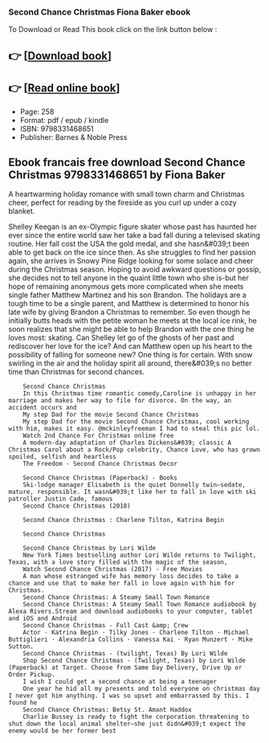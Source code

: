 ### Second Chance Christmas Fiona Baker ebook

To Download or Read This book click on the link button below :

## 👉  [**[Download book](http://get-pdfs.com/download.php?group=book&from=github.com&id=718243&lnk=1061 "Download book")**]

## 👉  [**[Read online book](http://get-pdfs.com/download.php?group=book&from=github.com&id=718243&lnk=1061 "Read online book")**]


* Page: 258
* Format: pdf / epub / kindle
* ISBN: 9798331468651
* Publisher: Barnes &amp; Noble Press



## Ebook francais free download Second Chance Christmas 9798331468651 by Fiona Baker



A heartwarming holiday romance with small town charm and Christmas cheer, perfect for reading by the fireside as you curl up under a cozy blanket.

 Shelley Keegan is an ex-Olympic figure skater whose past has haunted her ever since the entire world saw her take a bad fall during a televised skating routine. Her fall cost the USA the gold medal, and she hasn&amp;#039;t been able to get back on the ice since then. As she struggles to find her passion again, she arrives in Snowy Pine Ridge looking for some solace and cheer during the Christmas season. Hoping to avoid awkward questions or gossip, she decides not to tell anyone in the quaint little town who she is-but her hope of remaining anonymous gets more complicated when she meets single father Matthew Martinez and his son Brandon. The holidays are a tough time to be a single parent, and Matthew is determined to honor his late wife by giving Brandon a Christmas to remember. So even though he initially butts heads with the petite woman he meets at the local ice rink, he soon realizes that she might be able to help Brandon with the one thing he loves most: skating. Can Shelley let go of the ghosts of her past and rediscover her love for the ice? And can Matthew open up his heart to the possibility of falling for someone new? One thing is for certain. With snow swirling in the air and the holiday spirit all around, there&amp;#039;s no better time than Christmas for second chances.


        Second Chance Christmas
        In this Christmas time romantic comedy,Caroline is unhappy in her marriage and makes her way to file for divorce. On the way, an accident occurs and 
        My step Dad for the movie Second Chance Christmas
        My step Dad for the movie Second Chance Christmas, cool working with him, makes it easy. @mckinleyfreeman I had to steal this pic lol.
        Watch 2nd Chance For Christmas online free
        A modern-day adaptation of Charles Dickens&#039; classic A Christmas Carol about a Rock/Pop celebrity, Chance Love, who has grown spoiled, selfish and heartless 
        The Freedom - Second Chance Christmas Decor
        
        Second Chance Christmas (Paperback) - Books
        Ski-lodge manager Elisabeth is the quiet Donnelly twin—sedate, mature, responsible. It wasn&#039;t like her to fall in love with ski patroller Justin Cade, famous 
        Second Chance Christmas (2018)
        
        Second Chance Christmas : Charlene Tilton, Katrina Begin
        
        Second Chance Christmas
        
        Second Chance Christmas by Lori Wilde
        New York Times bestselling author Lori Wilde returns to Twilight, Texas, with a love story filled with the magic of the season, 
        Watch Second Chance Christmas (2017) - Free Movies
        A man whose estranged wife has memory loss decides to take a chance and use that to make her fall in love again with him for Christmas.
        Second Chance Christmas: A Steamy Small Town Romance
        Second Chance Christmas: A Steamy Small Town Romance audiobook by Alexa Rivers.Stream and download audiobooks to your computer, tablet and iOS and Android 
        Second Chance Christmas - Full Cast &amp; Crew
        Actor · Katrina Begin · Tilky Jones · Charlene Tilton · Michael Buttiglieri · Alexandria Collins · Vanessa Kai · Ryan Munzert · Mike Sutton.
        Second Chance Christmas - (twilight, Texas) By Lori Wilde
        Shop Second Chance Christmas - (Twilight, Texas) by Lori Wilde (Paperback) at Target. Choose from Same Day Delivery, Drive Up or Order Pickup.
        I wish I could get a second chance at being a teenager
        One year he hid all my presents and told everyone on christmas day I never got him anything. I was so upset and embarrassed by this. I found he 
        Second Chance Christmas: Betsy St. Amant Haddox
        Charlie Bussey is ready to fight the corporation threatening to shut down the local animal shelter—she just didn&#039;t expect the enemy would be her former best 
    





